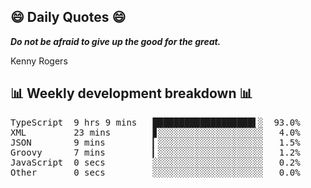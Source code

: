 ## 😄 Daily Quotes 😄

_**Do not be afraid to give up the good for the great.**_

Kenny Rogers



## 📊 Weekly development breakdown 📊

<pre>TypeScript  9 hrs 9 mins   ███████████████████▌░  93.0%
XML         23 mins        ▊░░░░░░░░░░░░░░░░░░░░   4.0%
JSON        9 mins         ▎░░░░░░░░░░░░░░░░░░░░   1.5%
Groovy      7 mins         ▎░░░░░░░░░░░░░░░░░░░░   1.2%
JavaScript  0 secs         ░░░░░░░░░░░░░░░░░░░░░   0.2%
Other       0 secs         ░░░░░░░░░░░░░░░░░░░░░   0.0%</pre>